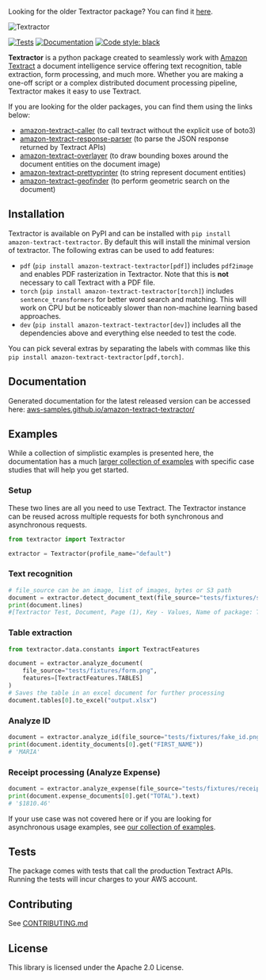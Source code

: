 Looking for the older Textractor package? You can find it [here](./src/README.md).

![Textractor](https://raw.githubusercontent.com/aws-samples/amazon-textract-textractor/5716c52e8a39c063f43e058e1637e4984a4b2da4/docs/source/textractor_cropped.png)

[![Tests](https://github.com/aws-samples/amazon-textract-textractor/actions/workflows/tests.yml/badge.svg)](https://github.com/aws-samples/amazon-textract-textractor/actions/workflows/tests.yml) [![Documentation](https://github.com/aws-samples/amazon-textract-textractor/actions/workflows/documentation.yml/badge.svg)](https://aws-samples.github.io/amazon-textract-textractor/) [![Code style: black](https://img.shields.io/badge/code%20style-black-000000.svg)](https://github.com/psf/black)

**Textractor** is a python package created to seamlessly work with [Amazon Textract](https://docs.aws.amazon.com/textract/latest/dg/what-is.html) a document intelligence service offering text recognition, table extraction, form processing, and much more. Whether you are making a one-off script or a complex distributed document processing pipeline, Textractor makes it easy to use Textract.

If you are looking for the older packages, you can find them using the links below:

- [amazon-textract-caller](https://github.com/aws-samples/amazon-textract-textractor/tree/master/caller) (to call textract without the explicit use of boto3)
- [amazon-textract-response-parser](https://pypi.org/project/amazon-textract-response-parser/) (to parse the JSON response returned by Textract APIs)
- [amazon-textract-overlayer](https://github.com/aws-samples/amazon-textract-textractor/tree/master/overlayer) (to draw bounding boxes around the document entities on the document image)
- [amazon-textract-prettyprinter](https://github.com/aws-samples/amazon-textract-textractor/tree/master/prettyprinter) (to string represent document entities)
- [amazon-textract-geofinder](https://github.com/aws-samples/amazon-textract-textractor/tree/master/tpipelinegeofinder) (to perform geometric search on the document)

## Installation

Textractor is available on PyPI and can be installed with `pip install amazon-textract-textractor`. By default this will install the minimal version of textractor. The following extras can be used to add features:

- `pdf` (`pip install amazon-textract-textractor[pdf]`) includes `pdf2image` and enables PDF rasterization in Textractor. Note that this is **not** necessary to call Textract with a PDF file.
- `torch` (`pip install amazon-textract-textractor[torch]`) includes `sentence_transformers` for better word search and matching. This will work on CPU but be noticeably slower than non-machine learning based approaches.
- `dev` (`pip install amazon-textract-textractor[dev]`) includes all the dependencies above and everything else needed to test the code.

You can pick several extras by separating the labels with commas like this `pip install amazon-textract-textractor[pdf,torch]`.

## Documentation

Generated documentation for the latest released version can be accessed here: [aws-samples.github.io/amazon-textract-textractor/](https://aws-samples.github.io/amazon-textract-textractor/)

## Examples

While a collection of simplistic examples is presented here, the documentation has a much [larger collection of examples](https://aws-samples.github.io/amazon-textract-textractor/examples.html) with specific case studies that will help you get started. 

### Setup

These two lines are all you need to use Textract. The Textractor instance can be reused across multiple requests for both synchronous and asynchronous requests.

```py
from textractor import Textractor

extractor = Textractor(profile_name="default")
```

### Text recognition

```py
# file_source can be an image, list of images, bytes or S3 path
document = extractor.detect_document_text(file_source="tests/fixtures/single-page-1.png")
print(document.lines)
#[Textractor Test, Document, Page (1), Key - Values, Name of package: Textractor, Date : 08/14/2022, Table 1, Cell 1, Cell 2, Cell 4, Cell 5, Cell 6, Cell 7, Cell 8, Cell 9, Cell 10, Cell 11, Cell 12, Cell 13, Cell 14, Cell 15, Selection Element, Selected Checkbox, Un-Selected Checkbox]
```

### Table extraction

```py
from textractor.data.constants import TextractFeatures

document = extractor.analyze_document(
	file_source="tests/fixtures/form.png",
	features=[TextractFeatures.TABLES]
)
# Saves the table in an excel document for further processing
document.tables[0].to_excel("output.xlsx")
```

### Analyze ID

```py
document = extractor.analyze_id(file_source="tests/fixtures/fake_id.png")
print(document.identity_documents[0].get("FIRST_NAME"))
# 'MARIA'
```

### Receipt processing (Analyze Expense)

```py
document = extractor.analyze_expense(file_source="tests/fixtures/receipt.jpg")
print(document.expense_documents[0].get("TOTAL").text)
# '$1810.46'
```

If your use case was not covered here or if you are looking for asynchronous usage examples, see [our collection of examples](textractor.readthedocs.org/latest/examples.html).

## Tests

The package comes with tests that call the production Textract APIs. Running the tests will incur charges to your AWS account.

## Contributing

See [CONTRIBUTING.md](CONTRIBUTING.md)

## License

This library is licensed under the Apache 2.0 License.